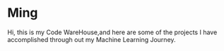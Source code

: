 # Ming
Hi, this is my Code WareHouse,and here are some of the projects I have accomplished through out my Machine Learning Journey.
